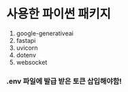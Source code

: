 # 사용한 파이썬 패키지
1. google-generativeai
2. fastapi
3. uvicorn
4. dotenv
5. websocket

### .env 파일에 발급 받은 토큰 삽입해야함!
